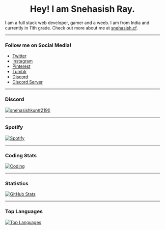 <h1 align="center">Hey! I am Snehasish Ray.</h1>

I am a full stack web developer, gamer and a weeb. I am from India and currently in 11th grade. Check out more about me at [snehasish.cf](https://snehasish.cf).

---

### Follow me on Social Media!

+ [Twitter](https://twitter.com/snehasishkun)
+ [Instagram](https://instagram.com/snehasishkun)
+ [Pinterest](https://pinterest.com/snehasishkun)
+ [Tumblr](https://snehasishkun.tumblr.com)
+ [Discord](https://discord.com/users/741292272661954651)
+ [Discord Server](https://discord.gg/GdCjHfXDvs)

---
### Discord 
[![snehasishkun#2190](https://lanyard.cnrad.dev/api/741292272661954651)](https://discord.gg/GdCjHfXDvs)

---

### Spotify
[![Spotify](https://spotify-github-profile.vercel.app/api/view.svg?uid=31momuam5cf3a6gdw6r47sdcs55q&redirect=true][https://spotify-github-profile.vercel.app/api/view.svg?uid=31momuam5cf3a6gdw6r47sdcs55q&cover_image=true&theme=natemoo-re&show_offline=true&background_color=000000&interchange=true&bar_color=09ff00&bar_color_cover=true)](https://open.spotify.com/user/31momuam5cf3a6gdw6r47sdcs55q)

---

### Coding Stats
[![Coding](https://wakatime.com/share/@22430477-f60f-4af5-bb01-103c4714180a/0262b549-562d-4070-bf7b-a107aa04190e.svg)](https://wakatime.com)

---

### Statistics

[![GitHub Stats](https://github-readme-stats.vercel.app/api?username=snehasishkun&show_icons=true&theme=transparent)](https://github.com/snehasishkun)

---

### Top Languages

[![Top Languages](https://github-readme-stats.vercel.app/api/top-langs?username=snehasishkun&show_icons=true&theme=transparent&layout=compact&langs_count=6)](https://github.com/snehasishkun)
